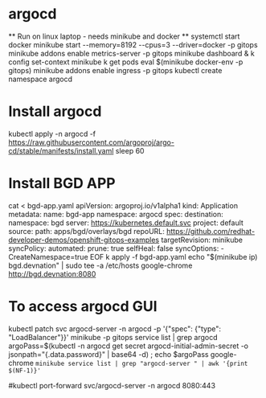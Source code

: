 # argocd
** Run on linux laptop - needs minikube and docker **
systemctl start docker
minikube start --memory=8192 --cpus=3  --driver=docker -p gitops
minikube addons enable metrics-server -p gitops
minikube dashboard &
k config set-context minikube
k get pods
eval $(minikube docker-env -p gitops)
minikube addons enable ingress -p gitops
kubectl create namespace argocd
# Install argocd #
kubectl apply -n argocd -f https://raw.githubusercontent.com/argoproj/argo-cd/stable/manifests/install.yaml
sleep 60
# Install BGD APP #
cat <<EOF > bgd-app.yaml
apiVersion: argoproj.io/v1alpha1
kind: Application
metadata:
  name: bgd-app
  namespace: argocd
spec:
  destination:
    namespace: bgd
    server: https://kubernetes.default.svc
  project: default
  source:
    path: apps/bgd/overlays/bgd
    repoURL: https://github.com/redhat-developer-demos/openshift-gitops-examples
    targetRevision: minikube
  syncPolicy:
    automated:
      prune: true
      selfHeal: false
    syncOptions:
    - CreateNamespace=true
EOF
k apply -f bgd-app.yaml
echo "$(minikube ip) bgd.devnation" | sudo tee -a /etc/hosts
google-chrome http://bgd.devnation:8080

# To access argocd GUI #
kubectl patch svc argocd-server -n argocd -p '{"spec": {"type": "LoadBalancer"}}'
minikube -p gitops service list | grep argocd
argoPass=$(kubectl -n argocd get secret argocd-initial-admin-secret -o jsonpath="{.data.password}" | base64 -d) ; echo $argoPass
google-chrome `minikube service list | grep "argocd-server " | awk '{print $(NF-1)}'`

#kubectl port-forward svc/argocd-server -n argocd 8080:443

